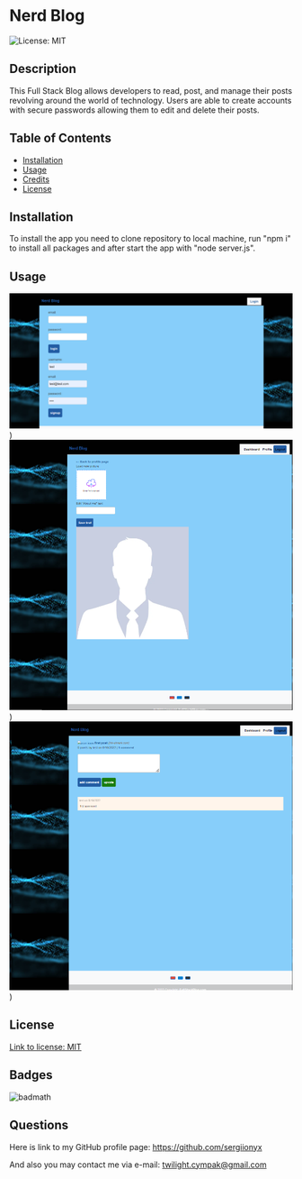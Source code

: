 # Nerd Blog
![License: MIT](https://img.shields.io/badge/License-MIT-yellow.svg)

## Description

This Full Stack Blog allows developers to read, post, and manage their posts revolving around the 
world of technology. Users are able to create accounts with secure passwords allowing them to edit 
and delete their posts.

## Table of Contents

- [Installation](#installation)
- [Usage](#usage)
- [Credits](#credits)
- [License](#license)

## Installation

To install the app you need to clone repository to local machine, run "npm i" to install all packages and after start the app with "node server.js".

## Usage

![Screenshot of usage](./assets/img/Screenshot-1.png))
![Screenshot of usage](./assets/img/Screenshot-2.png))
![Screenshot of usage](./assets/img/Screenshot-3.png))


## License

[Link to license: MIT](https://opensource.org/licenses/MIT)
## Badges

![badmath](https://img.shields.io/github/languages/top/lernantino/badmath)




## Questions

Here is link to my GitHub profile page: https://github.com/sergiionyx

And also you may contact me via e-mail: twilight.cympak@gmail.com

